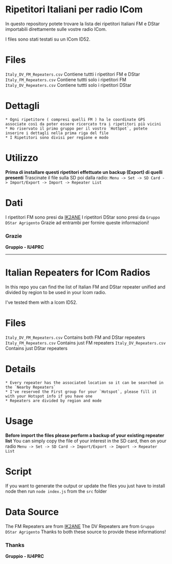 # Ripetitori Italiani per radio ICom

In questo repository potete trovare la lista dei ripetitori Italiani FM e DStar importabili direttamente sulle vostre radio ICom.

I files sono stati testati su un ICom ID52.

# Files

`Italy_DV_FM_Repeaters.csv` Contiene tuttti i ripetitori FM e DStar
`Italy_FM_Repeaters.csv` Contiene tuttti solo i ripetitori FM
`Italy_DV_Repeaters.csv` Contiene tuttti solo i ripetitori DStar

# Dettagli 
    * Ogni ripetitore ( compresi quelli FM ) ha le coordinate GPS associate così da poter essere ricercato tra i ripetitori più vicini
    * Ho riservato il primo gruppo per il vostro `HotSpot`, potete inserire i dettagli nella prima riga del file
    * I Ripetitori sono divisi per regione e modo

# Utilizzo

**Prima di installare questi ripetitori effettuate un backup (Export) di quelli presenti**
Trascinate il file sulla SD poi dalla radio:
`Menu -> Set -> SD Card -> Import/Export -> Import -> Repeater List`

# Dati

I ripetitori FM sono presi da [IK2ANE](http://www.ik2ane.it/ham.htm) 
I ripetitori DStar sono presi da `Gruppo DStar Agrigento`
Grazie ad entrambi per fornire queste informazioni!

### Grazie

**Gruppio - IU4PRC**

---

# Italian Repeaters for ICom Radios

In this repo you can find the list of Italian FM and DStar repeater unified and divided by region to be used in your Icom radio.

I've tested them with a Icom ID52.

# Files

`Italy_DV_FM_Repeaters.csv` Contains both FM and DStar repeaters
`Italy_FM_Repeaters.csv` Contains just FM repeaters
`Italy_DV_Repeaters.csv` Contains just DStar repeaters

# Details
    * Every repeater has the associated location so it can be searched in the `Nearby Repeaters`
    * I've reserved the First group for your `Hotspot`, please fill it with your Hotspot info if you have one
    * Repeaters are divided by region and mode

# Usage

**Before import the files please perform a backup of your existing repeater list**
You can simply copy the file of your interest in the SD card, then on your radio
`Menu -> Set -> SD Card -> Import/Export -> Import -> Repeater List`

# Script
If you want to generate the output or update the files you just have to install node then run
`node index.js` from the `src` folder

# Data Source

The FM Repeaters are from [IK2ANE](http://www.ik2ane.it/ham.htm) 
The DV Repeaters are from `Gruppo DStar Agrigento`
Thanks to both these source to provide these informations!

### Thanks

**Gruppio - IU4PRC**